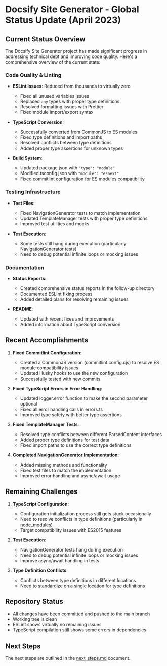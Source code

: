 # Docsify Site Generator - Global Status Update (April 2023)

## Current Status Overview

The Docsify Site Generator project has made significant progress in addressing technical debt and improving code quality. Here's a comprehensive overview of the current state:

### Code Quality & Linting

- **ESLint Issues**: Reduced from thousands to virtually zero

  - Fixed all unused variables issues
  - Replaced `any` types with proper type definitions
  - Resolved formatting issues with Prettier
  - Fixed module import/export syntax

- **TypeScript Conversion**:

  - Successfully converted from CommonJS to ES modules
  - Fixed type definitions and import paths
  - Resolved conflicts between type definitions
  - Added proper type assertions for unknown types

- **Build System**:
  - Updated package.json with `"type": "module"`
  - Modified tsconfig.json with `"module": "esnext"`
  - Fixed commitlint configuration for ES modules compatibility

### Testing Infrastructure

- **Test Files**:

  - Fixed NavigationGenerator tests to match implementation
  - Updated TemplateManager tests with proper type definitions
  - Improved test utilities and mocks

- **Test Execution**:
  - Some tests still hang during execution (particularly NavigationGenerator tests)
  - Need to debug potential infinite loops or mocking issues

### Documentation

- **Status Reports**:

  - Created comprehensive status reports in the follow-up directory
  - Documented ESLint fixing process
  - Added detailed plans for resolving remaining issues

- **README**:
  - Updated with recent fixes and improvements
  - Added information about TypeScript conversion

## Recent Accomplishments

1. **Fixed Commitlint Configuration**:

   - Created a CommonJS version (commitlint.config.cjs) to resolve ES module compatibility issues
   - Updated Husky hooks to use the new configuration
   - Successfully tested with new commits

2. **Fixed TypeScript Errors in Error Handling**:

   - Updated logger.error function to make the second parameter optional
   - Fixed all error handling calls in errors.ts
   - Improved type safety with better type assertions

3. **Fixed TemplateManager Tests**:

   - Resolved type conflicts between different ParsedContent interfaces
   - Added proper type definitions for test data
   - Fixed import paths to use the correct type definitions

4. **Completed NavigationGenerator Implementation**:
   - Added missing methods and functionality
   - Fixed test files to match the implementation
   - Improved error handling and async/await usage

## Remaining Challenges

1. **TypeScript Configuration**:

   - Configuration initialization process still gets stuck occasionally
   - Need to resolve conflicts in type definitions (particularly in node_modules)
   - Target compatibility issues with ES2015 features

2. **Test Execution**:

   - NavigationGenerator tests hang during execution
   - Need to debug potential infinite loops or mocking issues
   - Improve async/await handling in tests

3. **Type Definition Conflicts**:
   - Conflicts between type definitions in different locations
   - Need to standardize on a single location for type definitions

## Repository Status

- All changes have been committed and pushed to the main branch
- Working tree is clean
- ESLint shows virtually no remaining issues
- TypeScript compilation still shows some errors in dependencies

## Next Steps

The next steps are outlined in the [next_steps.md](./next_steps.md) document.
